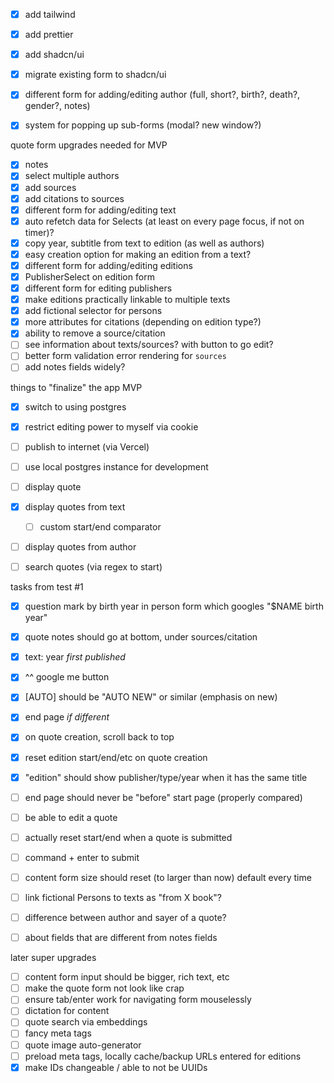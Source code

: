 - [x] add tailwind
- [x] add prettier
- [x] add shadcn/ui
- [x] migrate existing form to shadcn/ui

- [x] different form for adding/editing author (full, short?, birth?, death?, gender?, notes)
- [x] system for popping up sub-forms (modal? new window?)

quote form upgrades needed for MVP

- [x] notes
- [x] select multiple authors
- [x] add sources
- [x] add citations to sources
- [x] different form for adding/editing text
- [x] auto refetch data for Selects (at least on every page focus, if not on timer)?
- [x] copy year, subtitle from text to edition (as well as authors)
- [x] easy creation option for making an edition from a text?
- [x] different form for adding/editing editions
- [x] PublisherSelect on edition form
- [x] different form for editing publishers
- [x] make editions practically linkable to multiple texts
- [x] add fictional selector for persons
- [x] more attributes for citations (depending on edition type?)
- [x] ability to remove a source/citation
- [ ] see information about texts/sources? with button to go edit?
- [ ] better form validation error rendering for `sources`
- [ ] add notes fields widely?

things to "finalize" the app MVP

- [x] switch to using postgres
- [x] restrict editing power to myself via cookie
- [ ] publish to internet (via Vercel)
- [ ] use local postgres instance for development

- [ ] display quote
- [x] display quotes from text
  - [ ] custom start/end comparator
- [ ] display quotes from author
- [ ] search quotes (via regex to start)

tasks from test #1

- [x] question mark by birth year in person form which googles "$NAME birth year"
- [x] quote notes should go at bottom, under sources/citation
- [x] text: year _first published_
- [x] ^^ google me button
- [x] [AUTO] should be "AUTO NEW" or similar (emphasis on new)
- [x] end page _if different_
- [x] on quote creation, scroll back to top
- [x] reset edition start/end/etc on quote creation
- [x] "edition" should show publisher/type/year when it has the same title
- [ ] end page should never be "before" start page (properly compared)
- [ ] be able to edit a quote

- [ ] actually reset start/end when a quote is submitted
- [ ] command + enter to submit
- [ ] content form size should reset (to larger than now) default every time
- [ ] link fictional Persons to texts as "from X book"?
- [ ] difference between author and sayer of a quote?
- [ ] about fields that are different from notes fields

later super upgrades

- [ ] content form input should be bigger, rich text, etc
- [ ] make the quote form not look like crap
- [ ] ensure tab/enter work for navigating form mouselessly
- [ ] dictation for content
- [ ] quote search via embeddings
- [ ] fancy meta tags
- [ ] quote image auto-generator
- [ ] preload meta tags, locally cache/backup URLs entered for editions
- [x] make IDs changeable / able to not be UUIDs
